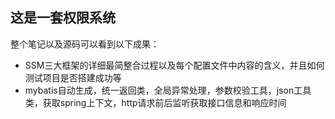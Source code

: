 ## 这是一套权限系统

整个笔记以及源码可以看到以下成果：

- SSM三大框架的详细最简整合过程以及每个配置文件中内容的含义，并且如何测试项目是否搭建成功等
- mybatis自动生成，统一返回类，全局异常处理，参数校验工具，json工具类，获取spring上下文，http请求前后监听获取接口信息和响应时间